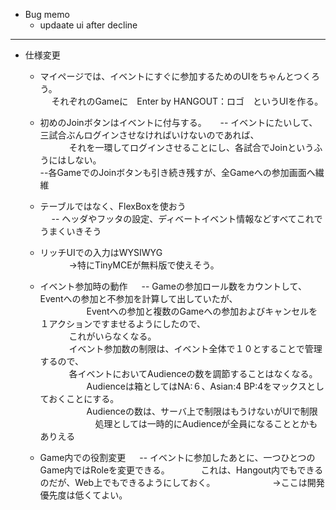 

* Bug memo
   - updaate ui after decline 

***

* 仕様変更
  - マイページでは、イベントにすぐに参加するためのUIをちゃんとつくろう。  
　  それぞれのGameに　Enter by HANGOUT：ロゴ　というUIを作る。  

  - 初めのJoinボタンはイベントに付与する。 
　 -- イベントにたいして、三試合ぶんログインさせなければいけないのであれば、   
　 　　それを一環してログインさせることにし、各試合でJoinというふうにはしない。  
  --各GameでのJoinボタンも引き続き残すが、全Gameへの参加画面へ繊維  

  - テーブルではなく、FlexBoxを使おう   
　 -- ヘッダやフッタの設定、ディベートイベント情報などすべてこれでうまくいきそう   
  - リッチUIでの入力はWYSIWYG     
　 　　→特にTinyMCEが無料版で使えそう。   


  - イベント参加時の動作 
　 -- Gameの参加ロール数をカウントして、Eventへの参加と不参加を計算して出していたが、  
　 　　　　Eventへの参加と複数のGameへの参加およびキャンセルを１アクションですませるようにしたので、  
　 　　これがいらなくなる。   
　 　　イベント参加数の制限は、イベント全体で１０とすることで管理するので、  
　 　　各イベントにおいてAudienceの数を調節することはなくなる。  
　 　　　　Audienceは箱としてはNA:６、Asian:4 BP:4をマックスとしておくことにする。  
　 　　　　Audienceの数は、サーバ上で制限はもうけないがUIで制限  
　 　　　　　処理としては一時的にAudienceが全員になることとかもありえる  

  - Game内での役割変更
　 -- イベントに参加したあとに、一つひとつのGame内ではRoleを変更できる。 
　 　　これは、Hangout内でもできるのだが、Web上でもできるようにしておく。 
　 　　　　　→ここは開発優先度は低くてよい。 
